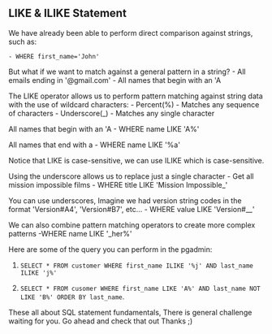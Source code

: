 ## LIKE & ILIKE Statement

We have already been able to perform direct comparison against strings, such as:
    
    - WHERE first_name='John'

But what if we want to match against a general pattern in a string?
    - All emails ending in '@gmail.com'
    - All names that begin with an 'A

The LIKE operator allows us to perform pattern matching against string data with the use of wildcard characters:
    - Percent(%)
        - Matches any sequence of characters
    - Underscore(_)
        - Matches any single character

All names that begin with an 'A
    - WHERE name LIKE 'A%'

All names that end with a
    - WHERE name LIKE '%a'

Notice that LIKE is case-sensitive, we can use ILIKE which is case-sensitive.

Using the underscore allows us to replace just a single character
    - Get all mission impossible films
    - WHERE title LIKE 'Mission Impossible_'


You can use underscores, Imagine we had version string codes in the format 'Version#A4', 'Version#B7', etc...
    - WHERE value LIKE 'Version#__'


We can also combine pattern matching operators to create more complex patterns
    -WHERE name LIKE '_her%'

Here are some of the query you can perform in the pgadmin:

1. `SELECT * FROM customer WHERE first_name ILIKE '%j' AND last_name ILIKE 'j%'`

2. `SELECT * FROM cusomer WHERE first_name LIKE 'A%' AND last_name NOT LIKE 'B%' ORDER BY last_name`.


These all about SQL statement fundamentals, There is general challenge waiting for you. Go ahead and check that out Thanks ;)
